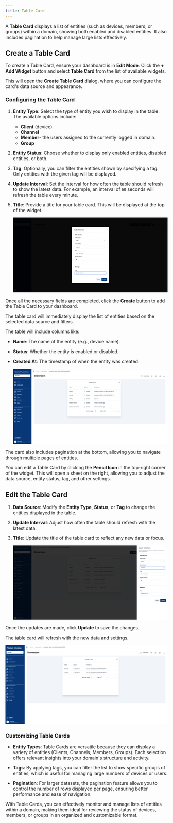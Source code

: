 ```yaml
---
title: Table Card
---
```



A **Table Card** displays a list of entities (such as devices, members, or groups) within a domain, showing both enabled and disabled entities.
It also includes pagination to help manage large lists effectively.

## Create a Table Card

To create a Table Card, ensure your dashboard is in **Edit Mode**.
Click the **+ Add Widget** button and select **Table Card** from the list of available widgets.

This will open the **Create Table Card** dialog, where you can configure the card's data source and appearance.

### Configuring the Table Card

1. **Entity Type**: Select the type of entity you wish to display in the table. The available options include:
   - **Client** (device)
   - **Channel**
   - **Member**- the users assigned to the currently logged in domain.
   - **Group**

2. **Entity Status**: Choose whether to display only enabled entities, disabled entities, or both.
3. **Tag**: Optionally, you can filter the entities shown by specifying a tag. Only entities with the given tag will be displayed.
4. **Update Interval**: Set the interval for how often the table should refresh to show the latest data. For example, an interval of `60` seconds will refresh the table every minute.
5. **Title**: Provide a title for your table card. This will be displayed at the top of the widget.

   ![Table Card Configuration](../docs/img/dashboards/tablecard-dialog.png)

Once all the necessary fields are completed, click the **Create** button to add the Table Card to your dashboard.

The table card will immediately display the list of entities based on the selected data source and filters.

The table will include columns like:

- **Name**: The name of the entity (e.g., device name).
- **Status**: Whether the entity is enabled or disabled.
- **Created At**: The timestamp of when the entity was created.

   ![Table Card Created](../docs/img/dashboards/new-tablecard.png)

The card also includes pagination at the bottom, allowing you to navigate through multiple pages of entities.

You can edit a Table Card by clicking the **Pencil Icon** in the top-right corner of the widget.
This will open a sheet on the right, allowing you to adjust the data source, entity status, tag, and other settings.

## Edit the Table Card

1. **Data Source**: Modify the **Entity Type**, **Status**, or **Tag** to change the entities displayed in the table.
2. **Update Interval**: Adjust how often the table should refresh with the latest data.
3. **Title**: Update the title of the table card to reflect any new data or focus.

   ![Editing Table Card](../docs/img/dashboards/edit-tablecard2.png)

Once the updates are made, click **Update** to save the changes.

The table card will refresh with the new data and settings.

   ![Updated Table Card](../docs/img/dashboards/edited-tablecard.png)

### Customizing Table Cards

- **Entity Types**: Table Cards are versatile because they can display a variety of entities (Clients, Channels, Members, Groups). Each selection offers relevant insights into your domain's structure and activity.

- **Tags**: By applying tags, you can filter the list to show specific groups of entities, which is useful for managing large numbers of devices or users.
- **Pagination**: For larger datasets, the pagination feature allows you to control the number of rows displayed per page, ensuring better performance and ease of navigation.

With Table Cards, you can effectively monitor and manage lists of entities within a domain, making them ideal for reviewing the status of devices, members, or groups in an organized and customizable format.
